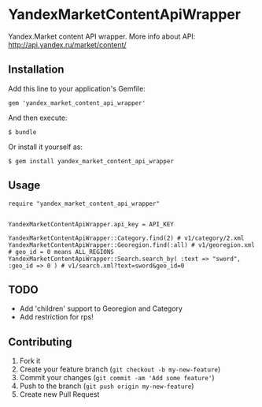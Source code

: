# YandexMarketContentApiWrapper

Yandex.Market content API wrapper. More info about API: http://api.yandex.ru/market/content/

## Installation

Add this line to your application's Gemfile:

    gem 'yandex_market_content_api_wrapper'

And then execute:

    $ bundle

Or install it yourself as:

    $ gem install yandex_market_content_api_wrapper

## Usage

```
require "yandex_market_content_api_wrapper"


YandexMarketContentApiWrapper.api_key = API_KEY

YandexMarketContentApiWrapper::Category.find(2) # v1/category/2.xml
YandexMarketContentApiWrapper::Georegion.find(:all) # v1/georegion.xml
# geo_id = 0 means ALL_REGIONS
YandexMarketContentApiWrapper::Search.search_by( :text => "sword", :geo_id => 0 ) # v1/search.xml?text=sword&geo_id=0
```

## TODO

* Add 'children' support to Georegion and Category
* Add restriction for rps!

## Contributing

1. Fork it
2. Create your feature branch (`git checkout -b my-new-feature`)
3. Commit your changes (`git commit -am 'Add some feature'`)
4. Push to the branch (`git push origin my-new-feature`)
5. Create new Pull Request
